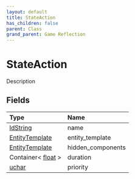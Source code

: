 ```yaml
---
layout: default
title: StateAction
has_children: false
parent: Class
grand_parent: Game Reflection
---
```

# StateAction
Description 

## Fields

| Type | Name |
|:----------|:--------------|
| [IdString](/riftbreaker-wiki/docs/game-reflection/components/id_string/) | name |
| [EntityTemplate](/riftbreaker-wiki/docs/game-reflection/classes/entity_template/) | entity_template |
| [EntityTemplate](/riftbreaker-wiki/docs/game-reflection/classes/entity_template/) | hidden_components |
| Container< [float](/riftbreaker-wiki/docs/game-reflection/components/float/) > | duration |
| [uchar](/riftbreaker-wiki/docs/game-reflection/enums/uchar/) | priority |

